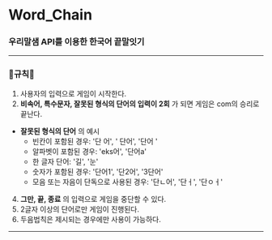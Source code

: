 # Word_Chain
### 우리말샘 API를 이용한 한국어 끝말잇기
******
### 📃규칙📃
1. 사용자의 입력으로 게임이 시작한다.
2. **비속어, 특수문자, 잘못된 형식의 단어의 입력이 2회** 가 되면 게임은 com의 승리로 끝난다.
  - __잘못된 형식의 단어__ 의 예시
    - 빈칸이 포함된 경우: '단 어', ' 단어', '단어 '
    - 알파벳이 포함된 경우: 'eks어', '단어a'
    - 한 글자 단어: '길', '눈'
    - 숫자가 포함된 경우: '단어1', '단2어', '3단어'
    - 모음 또는 자음이 단독으로 사용된 경우: '단ㄴ어', '단ㅓ', '단ㅇㅓ'
4. __그만, 끝, 종료__ 의 입력으로 게임을 중단할 수 있다.
5. 2글자 이상의 단어로만 게임이 진행된다.
6. 두음법칙은 제시되는 경우에만 사용이 가능하다.
*****
